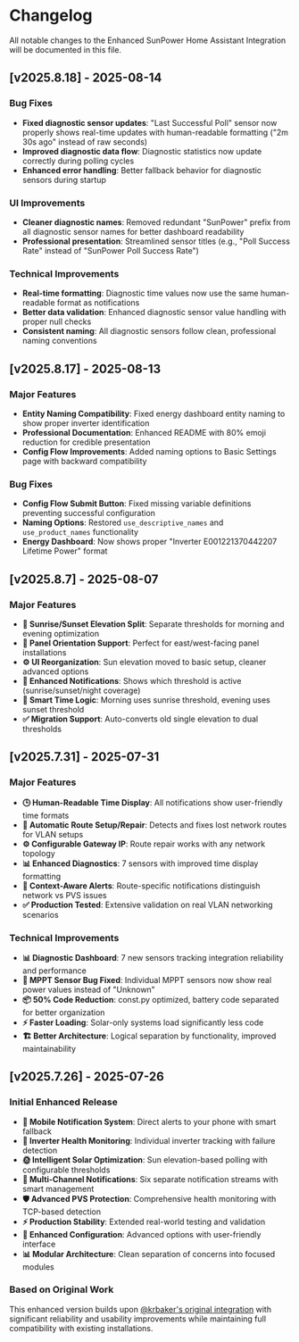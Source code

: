 # Changelog

All notable changes to the Enhanced SunPower Home Assistant Integration will be documented in this file.

## [v2025.8.18] - 2025-08-14

### Bug Fixes
- **Fixed diagnostic sensor updates**: "Last Successful Poll" sensor now properly shows real-time updates with human-readable formatting ("2m 30s ago" instead of raw seconds)
- **Improved diagnostic data flow**: Diagnostic statistics now update correctly during polling cycles
- **Enhanced error handling**: Better fallback behavior for diagnostic sensors during startup

### UI Improvements  
- **Cleaner diagnostic names**: Removed redundant "SunPower" prefix from all diagnostic sensor names for better dashboard readability
- **Professional presentation**: Streamlined sensor titles (e.g., "Poll Success Rate" instead of "SunPower Poll Success Rate")

### Technical Improvements
- **Real-time formatting**: Diagnostic time values now use the same human-readable format as notifications
- **Better data validation**: Enhanced diagnostic sensor value handling with proper null checks
- **Consistent naming**: All diagnostic sensors follow clean, professional naming conventions

## [v2025.8.17] - 2025-08-13

### Major Features
- **Entity Naming Compatibility**: Fixed energy dashboard entity naming to show proper inverter identification
- **Professional Documentation**: Enhanced README with 80% emoji reduction for credible presentation
- **Config Flow Improvements**: Added naming options to Basic Settings page with backward compatibility

### Bug Fixes
- **Config Flow Submit Button**: Fixed missing variable definitions preventing successful configuration
- **Naming Options**: Restored `use_descriptive_names` and `use_product_names` functionality
- **Energy Dashboard**: Now shows proper "Inverter E001221370442207 Lifetime Power" format

## [v2025.8.7] - 2025-08-07

### Major Features
- **🌅 Sunrise/Sunset Elevation Split**: Separate thresholds for morning and evening optimization
- **🎯 Panel Orientation Support**: Perfect for east/west-facing panel installations
- **⚙️ UI Reorganization**: Sun elevation moved to basic setup, cleaner advanced options
- **📱 Enhanced Notifications**: Shows which threshold is active (sunrise/sunset/night coverage)
- **🔧 Smart Time Logic**: Morning uses sunrise threshold, evening uses sunset threshold
- **✅ Migration Support**: Auto-converts old single elevation to dual thresholds

## [v2025.7.31] - 2025-07-31

### Major Features
- **🕒 Human-Readable Time Display**: All notifications show user-friendly time formats
- **🛜 Automatic Route Setup/Repair**: Detects and fixes lost network routes for VLAN setups
- **⚙️ Configurable Gateway IP**: Route repair works with any network topology
- **📊 Enhanced Diagnostics**: 7 sensors with improved time display formatting
- **🔧 Context-Aware Alerts**: Route-specific notifications distinguish network vs PVS issues
- **✅ Production Tested**: Extensive validation on real VLAN networking scenarios

### Technical Improvements
- **📊 Diagnostic Dashboard**: 7 new sensors tracking integration reliability and performance
- **🔧 MPPT Sensor Bug Fixed**: Individual MPPT sensors now show real power values instead of "Unknown"
- **📦 50% Code Reduction**: const.py optimized, battery code separated for better organization
- **⚡ Faster Loading**: Solar-only systems load significantly less code
- **🏗️ Better Architecture**: Logical separation by functionality, improved maintainability

## [v2025.7.26] - 2025-07-26

### Initial Enhanced Release
- **📱 Mobile Notification System**: Direct alerts to your phone with smart fallback
- **🔧 Inverter Health Monitoring**: Individual inverter tracking with failure detection
- **🌞 Intelligent Solar Optimization**: Sun elevation-based polling with configurable thresholds
- **🔔 Multi-Channel Notifications**: Six separate notification streams with smart management
- **🛡️ Advanced PVS Protection**: Comprehensive health monitoring with TCP-based detection
- **⚡ Production Stability**: Extended real-world testing and validation
- **🔧 Enhanced Configuration**: Advanced options with user-friendly interface
- **📊 Modular Architecture**: Clean separation of concerns into focused modules

### Based on Original Work
This enhanced version builds upon [@krbaker's original integration](https://github.com/krbaker/hass-sunpower) with significant reliability and usability improvements while maintaining full compatibility with existing installations.
